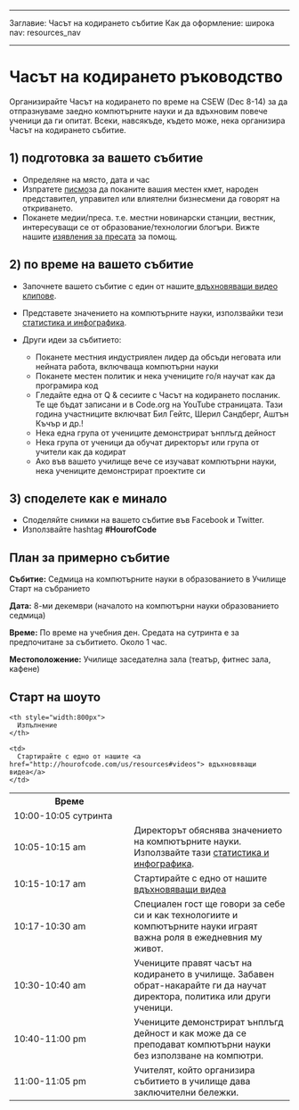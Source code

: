 * * *

Заглавие: Часът на кодирането събитие Как да оформление: широка nav: resources_nav

* * *

# Часът на кодирането ръководство

Организирайте Часът на кодирането по време на CSEW (Dec 8-14) за да отпразнуваме заедно компютърните науки и да вдъхновим повече ученици да ги опитат. Всеки, навсякъде, където може, нека организира Часът на кодирането събитие.

## 1) подготовка за вашето събитие

  * Определяне на място, дата и час
  * Изпратете [ писмо](<%= hoc_uri('https://docs.google.com/a/code.org/document/d/1eP41sKW7y0qq_JvkRIgZK8dWYICaGRZ4CCDETXa78wY/edit') %>)за да поканите вашия местен кмет, народен представител, управител или влиятелни бизнесмени да говорят на откриването.
  * Поканете медии/преса. т.е. местни новинарски станции, вестник, интересуващи се от образование/технологии блогъри. Вижте нашите [изявления за пресата](<%= hoc_uri('/resources/press-kit') %>) за помощ.

## 2) по време на вашето събитие

  * Започнете вашето събитие с един от нашите[ вдъхновяващи видео клипове](<%= hoc_uri('/resources#videos') %>).
  * Представете значението на компютърните науки, използвайки тези [статистика и инфографика](<%= hoc_uri('/resources/stats') %>).   
      
    
  * Други идеи за събитието: 
      * Поканете местния индустриялен лидер да обсъди неговата или нейната работа, включваща компютърни науки
      * Поканете местен политик и нека учениците го/я научат как да програмира код
      * Гледайте една от Q & сесиите с Часът на кодирането посланик. Те ще бъдат записани и в Code.org на YouTube страницата. Тази година участниците включват Бил Гейтс, Шерил Сандберг, Аштън Къчър и др.!
      * Нека една група от учениците демонстрират ънплъгд дейност
      * Нека група от ученици да обучат директорът или група от учители как да кодират
      * Ако във вашето училище вече се изучават компютърни науки, нека учениците демонстрират проектите си

## 3) споделете как е минало

  * Споделяйте снимки на вашето събитие във Facebook и Twitter. 
  * Използвайте hashtag **#HourofCode**

## План за примерно събитие

**Събитие:** Седмица на компютърните науки в образованието в Училище Старт на събранието

**Дата:** 8-ми декември (началото на компютърни науки образованието седмица)

**Време:** По време на учебния ден. Средата на сутринта е за предпочитане за събитието. Около 1 час.

**Местоположение:** Училище заседателна зала (театър, фитнес зала, кафене)   
  


## Старт на шоуто

<table>
  <tr>
    <th style="width:200px">
      Време
    </th>
    
    <th style="width:800px">
      Изпълнение
    </th>
  </tr>
  
  <tr>
    <td>
      10:00-10:05 сутринта
    </td>
    
    <td>
      Стартирайте с едно от нашите <a href="http://hourofcode.com/us/resources#videos"> вдъхновяващи видеа</a>
    </td>
  </tr>
  
  <td>
    10:05-10:15 am
  </td>
  
  <td>
    Директорът обяснява значението на компютърните науки. Използвайте тази <a href="/resources/stats"> статистика и инфографика</a>.
  </td></tr> 
  
  <td>
    10:15-10:17 am
  </td>
  
  <td>
    Стартирайте с едно от нашите <a href="http://hourofcode.com/us/resources#videos"> вдъхновяващи видеа</a>
  </td></tr> 
  
  <td>
    10:17-10:30 am
  </td>
  
  <td>
    Специален гост ще говори за себе си и как технологиите и компютърните науки играят важна роля в ежедневния му живот.
  </td></tr> 
  
  <td>
    10:30-10:40 am
  </td>
  
  <td>
    Учениците правят часът на кодирането в училище. Забавен обрат-накарайте ги да научат директора, политика или други ученици.
  </td></tr> 
  
  <td>
    10:40-11:00 pm
  </td>
  
  <td>
    Учениците демонстрират ънплъгд дейност и как може да се преподават компютърни науки без използване на компютри.
  </td></tr> 
  
  <td>
    11:00-11:05 pm
  </td>
  
  <td>
    Учителят, който организира събитието в училище дава заключителни бележки.
  </td>
</table>